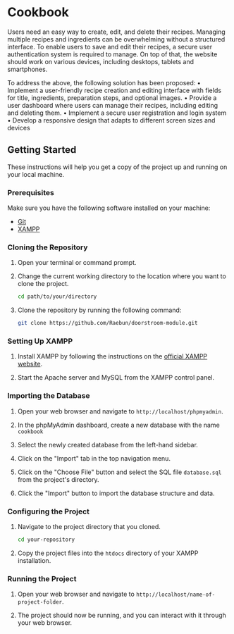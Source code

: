 # Cookbook

Users need an easy way to create, edit, and delete their recipes. Managing multiple recipes and ingredients can be overwhelming without a structured interface. To enable users to save and edit their recipes, a secure user authentication system is required to manage. On top of that, the website should work on various devices, including desktops, tablets and smartphones.

To address the above, the following solution has been proposed:
•	Implement a user-friendly recipe creation and editing interface with fields for title, ingredients, preparation steps, and optional images.
•	Provide a user dashboard where users can manage their recipes, including editing and deleting them.
•	Implement a secure user registration and login system
•	Develop a responsive design that adapts to different screen sizes and devices


## Getting Started

These instructions will help you get a copy of the project up and running on your local machine.

### Prerequisites

Make sure you have the following software installed on your machine:

- [Git](https://git-scm.com/)
- [XAMPP](https://www.apachefriends.org/index.html)

### Cloning the Repository

1. Open your terminal or command prompt.

2. Change the current working directory to the location where you want to clone the project.

    ```bash
    cd path/to/your/directory
    ```

3. Clone the repository by running the following command:

    ```bash
    git clone https://github.com/Raebun/doorstroom-module.git
    ```

### Setting Up XAMPP

1. Install XAMPP by following the instructions on the [official XAMPP website](https://www.apachefriends.org/index.html).

2. Start the Apache server and MySQL from the XAMPP control panel.

### Importing the Database

1. Open your web browser and navigate to `http://localhost/phpmyadmin`.

2. In the phpMyAdmin dashboard, create a new database with the name `cookbook`

3. Select the newly created database from the left-hand sidebar.

4. Click on the "Import" tab in the top navigation menu.

5. Click on the "Choose File" button and select the SQL file `database.sql` from the project's directory.

6. Click the "Import" button to import the database structure and data.

### Configuring the Project

1. Navigate to the project directory that you cloned.

    ```bash
    cd your-repository
    ```

2. Copy the project files into the `htdocs` directory of your XAMPP installation.

### Running the Project

1. Open your web browser and navigate to `http://localhost/name-of-project-folder`.

2. The project should now be running, and you can interact with it through your web browser.
